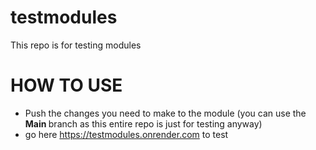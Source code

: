 # testmodules
This repo is for testing modules


# HOW TO USE 

- Push the changes you need to make to the module (you can use the <b> Main </b> branch as this entire repo is just for testing anyway)
- go here https://testmodules.onrender.com to test 